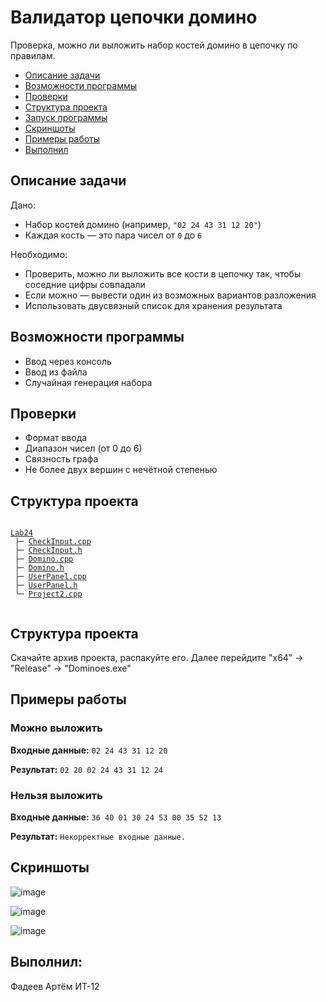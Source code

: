 <h1>Валидатор цепочки домино</h1>

<p>Проверка, можно ли выложить набор костей домино в цепочку по правилам.</p>

<nav ы>
  <ul>
    <li><a href="#description">Описание задачи</a></li>
    <li><a href="#features">Возможности программы</a></li>
    <li><a href="#checks">Проверки</a></li>
    <li><a href="#struct">Структура проекта</a></li>
    <li><a href="#run">Запуск программы</a></li>
    <li><a href="#screenshots">Скриншоты</a></li>
    <li><a href="#examples">Примеры работы</a></li>
    <li><a href="#performed">Выполнил</a></li>
  </ul>
</nav>

<h2 id="description"> Описание задачи</h2>

<p>Дано:</p>
<ul>
  <li>Набор костей домино (например, <code>"02 24 43 31 12 20"</code>)</li>
  <li>Каждая кость — это пара чисел от <code>0</code> до <code>6</code></li>
</ul>

<p>Необходимо:</p>
<ul>
  <li>Проверить, можно ли выложить все кости в цепочку так, чтобы соседние цифры совпадали</li>
  <li>Если можно — вывести один из возможных вариантов разложения</li>
  <li>Использовать двусвязный список для хранения результата</li>
</ul>

<h2 id="features"> Возможности программы</h2>

<ul>
  <li>Ввод через консоль</li>
  <li>Ввод из файла</li>
  <li>Случайная генерация набора</li>
</ul>

<h2 id="checks"> Проверки</h2>

<ul>
  <li>Формат ввода</li>
  <li>Диапазон чисел (от 0 до 6)</li>
  <li>Связность графа</li>
  <li>Не более двух вершин с нечётной степенью</li>
</ul>

<h2 id="struct">Структура проекта</h2>

<pre><code>
<a href="https://github.com/Fartem654/Domino/tree/master/Lab24">Lab24</a>
 ├─ <a href="https://github.com/Fartem654/Domino/blob/master/Lab24/CheckInput.cpp">CheckInput.cpp</a>
 ├─ <a href="https://github.com/Fartem654/Domino/blob/master/Lab24/CheckInput.h">CheckInput.h</a> 
 ├─ <a href="https://github.com/Fartem654/Domino/blob/master/Lab24/Domino.cpp">Domino.cpp</a>
 ├─ <a href="https://github.com/Fartem654/Domino/blob/master/Lab24/Domino.h">Domino.h</a>
 ├─ <a href="https://github.com/Fartem654/Domino/blob/master/Lab24/UserPanel.cpp">UserPanel.cpp</a>
 ├─ <a href="https://github.com/Fartem654/Domino/blob/master/Lab24/UserPanel.h">UserPanel.h</a>
 └─ <a href="https://github.com/Fartem654/Domino/blob/master/Lab24/Project2.cpp">Project2.cpp</a>

</code></pre>

<h2 id="run">Структура проекта</h2>
  <p>Скачайте архив проекта, распакуйте его. Далее перейдите "x64" -> "Release" -> "Dominoes.exe"</p>

<h2 id="examples">Примеры работы</h2>

<h3>Можно выложить</h3>

<p><strong>Входные данные:</strong> <code>02 24 43 31 12 20</code></p>

<p><strong>Результат:</strong> <code>02 20 02 24 43 31 12 24</code></p>

<h3>Нельзя выложить</h3>

<p><strong>Входные данные:</strong> <code>36 40 01 30 24 53 00 35 52 13</code></p>

<p><strong>Результат:</strong> <code>Некорректные входные данные.</code></p>

<h2 id="screenshots">Скриншоты</h2>

![image](https://github.com/user-attachments/assets/041b2aa6-9f57-4feb-9a00-dcfe74a0044f)

![image](https://github.com/user-attachments/assets/a35cbc7c-64be-48b4-8af5-edaed7fbc514)

![image](https://github.com/user-attachments/assets/13743fcc-8cce-46a8-bbc7-2e2d44144c79)


<h2 id="performed">Выполнил:</h2>

<p>Фадеев Артём ИТ-12</p>
